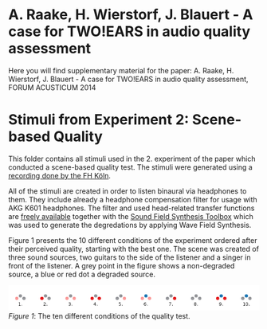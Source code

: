 A. Raake, H. Wierstorf, J. Blauert - A case for TWO!EARS in audio quality assessment
====================================================================================

Here you will find supplementary material for the paper: 
A. Raake, H. Wierstorf, J. Blauert - A case for TWO!EARS in audio quality
assessment, FORUM ACUSTICUM 2014

# Stimuli from Experiment 2: Scene-based Quality

This folder contains all stimuli used in the 2. experiment of the paper which
conducted a scene-based quality test. The stimuli were generated using a
[recording done by the FH
Köln](https://github.com/ssr-scenes/fh-koeln/tree/master/anechoic/audio).

All of the stimuli are created in order to listen binaural via headphones to
them. They include already a headphone compensation filter for usage
with AKG K601 headphones. The filter and used head-related transfer functions
are [freely
available](https://github.com/TWOEARS/data/tree/master/impulse_responses/qu_kemar_anechoic)
together with the [Sound Field Synthesis
Toolbox](https://github.com/sfstoolbox/sfs) which was used to generate the
degredations by applying Wave Field Synthesis.

Figure 1 presents the 10 different conditions of the experiment ordered after their perceived
quality, starting with the best one. The scene was created of three sound
sources, two guitars to the side of the listener and a singer in front of the
listener. A grey point in the figure shows a non-degraded source, a blue or red
dot a degraded source.

![Conditions and quality ratings](conditions.png)
*Figure 1*: The ten different conditions of the quality test.
